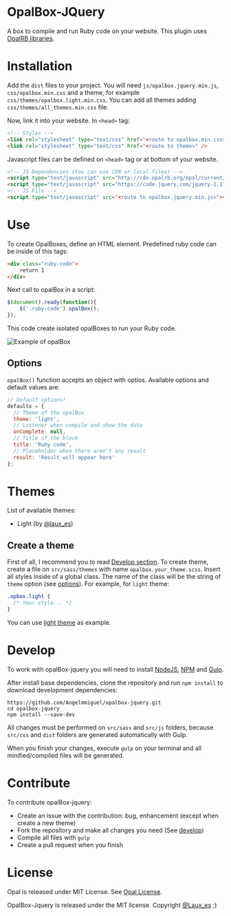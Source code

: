 # OpalBox-JQuery
A box to compile and run Ruby code on your website. This plugin uses [OpalRB libraries](http://opalrb.org/).

# Installation
Add the `dist` files to your project. You will need `js/opalbox.jquery.min.js`, `css/opalbox.min.css` and a theme, for example `css/themes/opalbox.light.min.css`. You can add all themes adding `css/themes/all_themes.min.css` file.

Now, link it into your website. In `<head>` tag:

```HTML
<!-- Styles --> 
<link rel="stylesheet" type="text/css" href="<route to opalbox.min.css>" />
<link rel="stylesheet" type="text/css" href="<route to theme>" />
```

Javascript files can be defined on `<head>` tag or at bottom of your website.

```HTML
<!-- JS Dependencies (You can use CDN or local files) --> 
<script type="text/javascript" src="http://cdn.opalrb.org/opal/current/opal.min.js"></script>
<script type="text/javascript" src="https://code.jquery.com/jquery-1.11.3.min.js"></script>
<!-- JS File --> 
<script type="text/javascript" src="<route to opalbox.jquery.min.js>"></script>
```

# Use

To create OpalBoxes, define an HTML element. Predefined ruby code can be inside of this tags:

```HTML
<div class="ruby-code">
	return 1
</div>
```

Next call to opalBox in a script:

```javascript
$(document).ready(function(){
	$('.ruby-code').opalBox();
});
```

This code create isolated opalBoxes to run your Ruby code.

<div class="text-align: center">
  <img src="https://raw.githubusercontent.com/Angelmmiguel/opalbox-jquery/master/example.png" title="Example of opalBox"/>
</div>

## Options

`opalBox()` function accepts an object with optios. Available options and default values are:

```javascript
// Default options!
defaults = {
  // Theme of the opalBox
  theme: 'light',
  // Listener when compile and show the data
  onComplete: null,
  // Title of the block
  title: 'Ruby code',
  // Placeholder when there aren't any result
  result: 'Result will appear here'
};
```

# Themes

List of available themes:

* Light (by [@laux_es](https://twitter.com/Laux_es))

## Create a theme

First of all, I recommend you to read [Develop section](#develop). To create theme, create a file on `src/sass/themes` with name `opalbox.your_theme.scss`. Insert all styles inside of a global class. The name of the class will be the string of `theme` option (see [options](#options)). For example, for `light` theme:

```css
.opbox.light {
  /* Your style... */
}
```

You can use [light theme](https://github.com/Angelmmiguel/opalbox-jquery/blob/master/src/sass/themes/opalbox.light.scss) as example.

# Develop

To work with opalBox-jquery you will need to install [NodeJS](https://nodejs.org/), [NPM](https://www.npmjs.com/) and [Gulp](http://gulpjs.com/).

After install base dependencies, clone the repository and run `npm install` to download development dependencies:

	https://github.com/Angelmmiguel/opalbox-jquery.git
	cd opalbox-jquery
	npm install --save-dev

All changes must be performed on `src/sass` and `src/js` folders, because `src/css` and `dist` folders are generated automatically with Gulp.

When you finish your changes, execute `gulp` on your terminal and all minified/compiled files will be generated.

# Contribute

To contribute opalBox-jquery:

* Create an issue with the contribution: bug, enhancement (except when create a new theme)
* Fork the repository and make all changes you need (See [develop](#develop))
* Compile all files with `gulp`
* Create a pull request when you finish

# License

Opal is released under MIT License. See [Opal License](https://github.com/opal/opal#license).

OpalBox-Jquery is released under the MIT license. Copyright [@Laux_es](https://twitter.com/Laux_es) ;)
